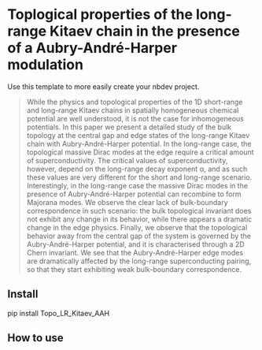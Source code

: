 # Toplogical properties of the long-range Kitaev chain in the presence of a Aubry-André-Harper modulation

Use this template to more easily create your nbdev project.
> While the physics and topological properties of the 1D short-range and long-range Kitaev chains in
spatially homogeneous chemical potential are well understood, it is not the case for inhomogeneous
potentials. In this paper we present a detailed study of the bulk topology at the central gap and
edge states of the long-range Kitaev chain with Aubry-André-Harper potential. In the long-range
case, the topological massive Dirac modes at the edge require a critical amount of superconductivity.
The critical values of superconductivity, however, depend on the long-range decay exponent α, and
as such these values are very different for the short and long-range scenario. Interestingly, in the
long-range case the massive Dirac modes in the presence of Aubry-André-Harper potential can
recombine to form Majorana modes. We observe the clear lack of bulk-boundary correspondence in
such scenario: the bulk topological invariant does not exhibit any change in its behavior, while there
appears a dramatic change in the edge physics. Finally, we observe that the topological behavior
away from the central gap of the system is governed by the Aubry-André-Harper potential, and it
is characterised through a 2D Chern invariant. We see that the Aubry-André-Harper edge modes
are dramatically affected by the long-range superconducting pairing, so that they start exhibiting
weak bulk-boundary correspondence.

## Install
pip install Topo_LR_Kitaev_AAH

## How to use
